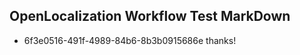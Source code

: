 ## OpenLocalization Workflow Test MarkDown
* 6f3e0516-491f-4989-84b6-8b3b0915686e thanks!

<!--HONumber=Jul16_HO4-->


